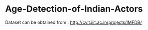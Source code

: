 # Age-Detection-of-Indian-Actors

Dataset can be obtained from : http://cvit.iiit.ac.in/projects/IMFDB/
